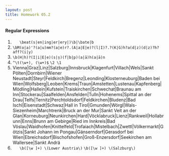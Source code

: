 ```yaml
---
layout: post
title: Homework 05.2
---
```


#### Regular Expressions

1. ``	\beat(s|en|ing|er|ery|)\b|\bate|b``
2. 	``\bM(o|a)'?(a|u)mm?(a|e)r?.(A|a|E|e)?(l|I)?.?(K|G)h?a(d|z)(d|z)?h?aff?(i|y)``
3.	 ``\b(H|h)?(I|i|E|e)(s|ṣ)(f|b|p)(a|ā)h(a|ā)n``
4.	 ``^\t(\w+), (\w+)$``
       ``\2 \1``
5.	Vienna|Graz|Linz|Salzburg|Innsbruck|Klagenfurt|Villach|Wels|Sankt Pölten|Dornbirn|Wiener Neustadt|Steyr|Feldkirch|Bregenz|Leonding|Klosterneuburg|Baden bei Wien|Wolfsberg|Leoben|Krems|Traun|Amstetten|Lustenau|Kapfenberg|Mödling|Hallein|Kufstein|Traiskirchen|Schwechat|Braunau am Inn|Stockerau|Saalfelden|Ansfelden|Tulln|Hohenems|Spittal an der Drau|Telfs|Ternitz|Perchtoldsdorf|Feldkirchen|Bludenz|Bad Ischl|Eisenstadt|Schwaz|Hall in Tirol|Gmunden|Wörgl|Wals-Siezenheim|Marchtrenk|Bruck an der Mur|Sankt Veit an der Glan|Korneuburg|Neunkirchen|Hard|Vöcklabruck|Lienz|Rankweil|Hollabrunn|Enns|Brunn am Gebirge|Ried im Innkreis|Bad Vöslau|Waidhofen|Knittelfeld|Trofaiach|Mistelbach|Zwettl|Völkermarkt|Götzis|Sankt Johann im Pongau|Gänserndorf|Gerasdorf bei Wien|Ebreichsdorf|Bischofshofen|Groß-Enzersdorf|Seekirchen am Wallersee|Sankt Andrä
6. ``	\b([\w ]+) \(Lower Austria\)``
     ``\b([\w ]+) \(Salzburg\)``

